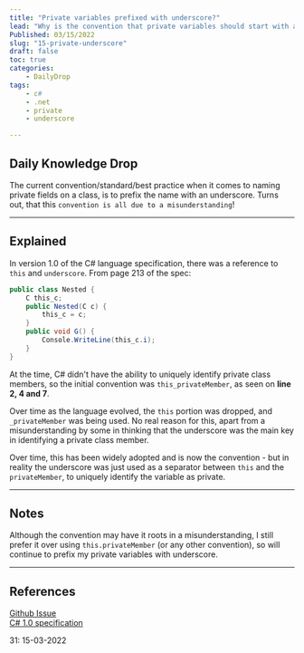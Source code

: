 ```yaml
---
title: "Private variables prefixed with underscore?"
lead: "Why is the convention that private variables should start with an underscore?"
Published: 03/15/2022
slug: "15-private-underscore"
draft: false
toc: true
categories:
    - DailyDrop
tags:
    - c#
    - .net
    - private
    - underscore

---
```


## Daily Knowledge Drop

The current convention/standard/best practice when it comes to naming private fields on a class, is to prefix the name with an underscore. Turns out, that this `convention is all due to a misunderstanding`!

---

## Explained

In version 1.0 of the C# language specification, there was a reference to  `this` and `underscore`. From page 213 of the spec:

``` csharp
public class Nested {
    C this_c;
    public Nested(C c) {
        this_c = c;
    }
    public void G() {
        Console.WriteLine(this_c.i);
    }
}
```

At the time, C# didn't have the ability to uniquely identify private class members, so the initial convention was `this_privateMember`, as seen on **line 2, 4 and 7**.

Over time as the language evolved, the `this` portion was dropped, and `_privateMember` was being used. No real reason for this, apart from a misunderstanding by some in thinking that the underscore was the main key in identifying a private class member.

Over time, this has been widely adopted and is now the convention - but in reality the underscore was just used as a separator between `this` and the `privateMember`, to uniquely identify the variable as private.

---

## Notes

Although the convention may have it roots in a misunderstanding, I still prefer it over using `this.privateMember` (or any other convention), so will continue to prefix my private variables with underscore.

---

## References
[Github Issue](https://github.com/hassanhabib/CSharpCodingStandard/issues/6)  
[C# 1.0 specification](https://download.microsoft.com/download/a/9/e/a9e229b9-fee5-4c3e-8476-917dee385062/CSharp%20Language%20Specification%20v1.0.doc)

<?# DailyDrop ?>31: 15-03-2022<?#/ DailyDrop ?>
